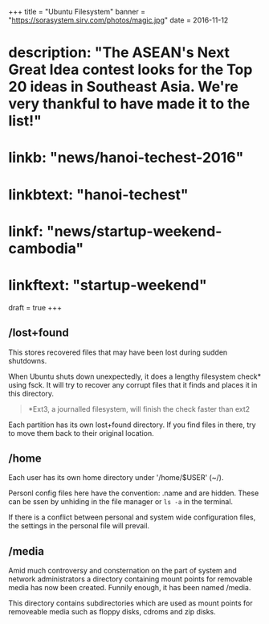 +++
title = "Ubuntu Filesystem"
banner = "https://sorasystem.sirv.com/photos/magic.jpg"
date = 2016-11-12
# description: "The ASEAN's Next Great Idea contest looks for the Top 20 ideas in Southeast Asia. We're very thankful to have made it to the list!"
# linkb: "news/hanoi-techest-2016"
# linkbtext: "hanoi-techest"
# linkf: "news/startup-weekend-cambodia"
# linkftext: "startup-weekend"
draft = true
+++


## /lost+found

This stores recovered files that may have been lost during sudden shutdowns. 

When Ubuntu shuts down unexpectedly, it does a lengthy filesystem check* using fsck. It will try to recover any corrupt files that it finds and places it in this directory.

> *Ext3, a journalled filesystem, will finish  the check faster than ext2 


<!-- . Fsck will go through the system and try to . The result of this recovery operation will be placed in this directory. The files recovered are not likely to be complete or make much sense but there always is a chance that something worthwhile is recovered. 
 -->

Each partition has its own lost+found directory. If you find files in there, try to move them back to their original location. 

<!-- If you find something like a broken symbolic link to 'file', you have to reinstall the file/s from the corresponding RPM, since your file system got damaged so badly that the files were mutilated beyond recognition. 
 -->
<!-- Below is an example of a /lost+found directory. As you can see, the vast majority of files contained here are in actual fact sockets. As for the rest of the other files they were found to be damaged system files and personal files. These files were not able to be recovered. -->

## /home

Each user has its own home directory under '/home/$USER' (~/).

Personl config files here have the convention: .name and are hidden. These can be ssen by unhiding in the file manager or `ls -a` in the terminal.

If there is a conflict between personal and system wide configuration files, the settings in the personal file will prevail.

<!-- Dotfiles most likely to be altered by the end user are probably your .xsession and .bashrc files. The configuration files for X and Bash respectively. They allow you to be able to change the window manager to be startup upon login and also aliases, user-specified commands and environment variables respectively. Almost always when a user is created their dotfiles will be taken from the /etc/skel directory where system administrators place a sample file that user's can modify to their hearts content.

/home can get quite large and can be used for storing downloads, compiling, installing and running programs, your mail, your collection of image or sound files etc.
 -->

## /media

Amid much controversy and consternation on the part of system and network administrators a directory containing mount points for removable media has now been created. Funnily enough, it has been named /media.

This directory contains subdirectories which are used as mount points for
removeable media such as floppy disks, cdroms and zip disks.

